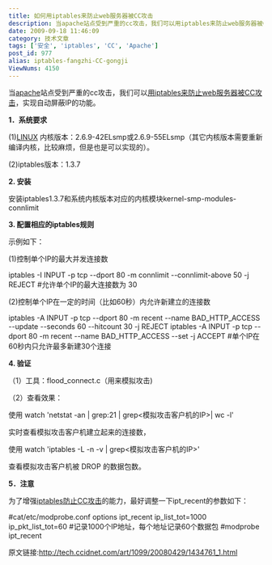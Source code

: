 ```yaml
---
title: 如何用iptables来防止web服务器被CC攻击
description: 当apache站点受到严重的cc攻击，我们可以用iptables来防止web服务器被CC攻击，实现自动屏蔽IP的功能。1．系统要求(1)LINUX内核版本：2.6.9-42ELsmp或2.6.9-55ELsmp（其它内核版本需要重新编译内核，比较麻烦，但是也是可以实现的）。(2)iptables版本：1.3.7
date: 2009-09-18 11:46:09
category: 技术文章
tags: ['安全', 'iptables', 'CC', 'Apache']
post_id: 977
alias: iptables-fangzhi-CC-gongji
ViewNums: 4150
---
```


当[apache](/tags/apache)站点受到严重的cc攻击，我们可以[用iptables来防止web服务器被CC攻击](/blog/iptables-fangzhi-cc-gongji)，实现自动屏蔽IP的功能。

**1．系统要求**

(1)[LINUX](/tags/Linux) 内核版本：2.6.9-42ELsmp或2.6.9-55ELsmp（其它内核版本需要重新编译内核，比较麻烦，但是也是可以实现的）。

(2)iptables版本：1.3.7

**2. 安装**

安装iptables1.3.7和系统内核版本对应的内核模块kernel-smp-modules-connlimit

**3. 配置相应的iptables规则**

示例如下：

(1)控制单个IP的最大并发连接数

iptables -I INPUT -p tcp --dport 80 -m connlimit
--connlimit-above 50 -j REJECT
#允许单个IP的最大连接数为 30

(2)控制单个IP在一定的时间（比如60秒）内允许新建立的连接数

iptables -A INPUT -p tcp --dport 80 -m recent
--name BAD_HTTP_ACCESS --update --seconds 60
--hitcount 30 -j REJECT
iptables -A INPUT -p tcp --dport 80 -m recent
--name BAD_HTTP_ACCESS --set -j ACCEPT
#单个IP在60秒内只允许最多新建30个连接

**4. 验证**

（1）工具：flood_connect.c（用来模拟攻击)

（2）查看效果：

使用
watch 'netstat -an | grep:21 | grep<模拟攻击客户机的IP>| wc -l'

实时查看模拟攻击客户机建立起来的连接数，

使用
watch 'iptables -L -n -v | grep<模拟攻击客户机的IP>'

查看模拟攻击客户机被 DROP 的数据包数。

**5．注意**

为了增强[iptables防止CC攻击](/blog/iptables-fangzhi-cc-gongji)的能力，最好调整一下ipt_recent的参数如下：

#cat/etc/modprobe.conf
options ipt_recent ip_list_tot=1000 ip_pkt_list_tot=60
#记录1000个IP地址，每个地址记录60个数据包
#modprobe ipt_recent

原文链接:http://tech.ccidnet.com/art/1099/20080429/1434761_1.html

